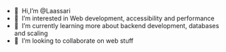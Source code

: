- 👋&nbsp; Hi,I’m @Laassari
- 👀&nbsp; I’m interested in Web development, accessibility and performance
- 🌱&nbsp; I’m currently learning more about backend development, databases and scaling
- 💞️&nbsp; I’m looking to collaborate on  web stuff

<!---
Laassari/Laassari is a ✨ special ✨ repository because its `README.md` (this file) appears on your GitHub profile.
You can click the Preview link to take a look at your changes.
--->
